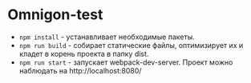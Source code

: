 # Omnigon-test
- `npm install` - устанавливает необходимые пакеты.
- `npm run build` - собирает статические файлы, оптимизирует их и кладет в корень проекта в папку dist.
- `npm run start` - запускает webpack-dev-server. Проект можно наблюдать на http://localhost:8080/